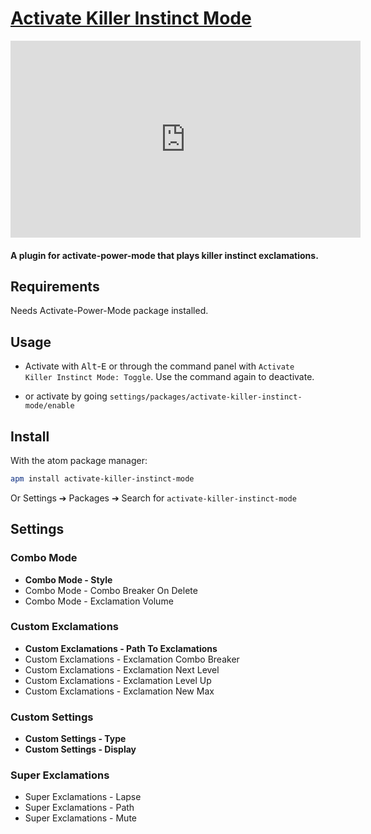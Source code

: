 # [Activate Killer Instinct Mode](https://github.com/Jerajo/activate-killer-instinct-mode)

<iframe width="560" height="315" src="https://www.youtube.com/embed/-3tOQhbyy48?ecver=1" frameborder="0" allowfullscreen></iframe>

#### A plugin for activate-power-mode that plays killer instinct exclamations.

## Requirements

Needs Activate-Power-Mode package installed.

## Usage

- Activate with <kbd>Alt</kbd>-<kbd>E</kbd> or through the command panel with `Activate Killer Instinct Mode: Toggle`. Use the command again to deactivate.

- or activate by going `settings/packages/activate-killer-instinct-mode/enable`

## Install

With the atom package manager:
```bash
apm install activate-killer-instinct-mode
```
Or Settings ➔ Packages ➔ Search for `activate-killer-instinct-mode`

## Settings

### Combo Mode

* **Combo Mode - Style**
* Combo Mode - Combo Breaker On Delete
* Combo Mode - Exclamation Volume

### Custom Exclamations
* **Custom Exclamations - Path To Exclamations**
* Custom Exclamations - Exclamation Combo Breaker
* Custom Exclamations - Exclamation Next Level
* Custom Exclamations - Exclamation Level Up
* Custom Exclamations - Exclamation New Max

### Custom Settings
* **Custom Settings - Type**
* **Custom Settings - Display**

### Super Exclamations
* Super Exclamations - Lapse
* Super Exclamations - Path
* Super Exclamations - Mute
